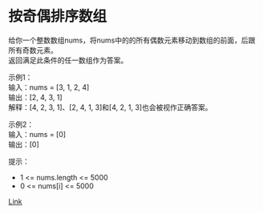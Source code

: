 <h1>按奇偶排序数组</h1>

给你一个整数数组nums，将nums中的的所有偶数元素移动到数组的前面，后跟所有奇数元素。</br>
返回满足此条件的任一数组作为答案。</br>

示例1：</br>
输入：nums = [3, 1, 2, 4]</br>
输出：[2, 4, 3, 1]</br>
解释：[4, 2, 3, 1]、[2, 4, 1, 3]和[4, 2, 1, 3]也会被视作正确答案。</br>

示例2：</br>
输入：nums = [0]</br>
输出：[0]</br>

提示：
- 1 <= nums.length <= 5000
- 0 <= nums[i] <= 5000

[Link](https://leetcode-cn.com/problems/sort-array-by-parity/)